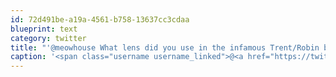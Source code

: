 ```yaml
---
id: 72d491be-a19a-4561-b758-13637cc3cdaa
blueprint: text
category: twitter
title: "'@meowhouse What lens did you use in the infamous Trent/Robin bra-evasion incident?"
caption: '<span class="username username_linked">@<a href="https://twitter.com/meowhouse" title="meowhouse">meowhouse</a></span> What lens did you use in the infamous Trent/Robin bra-evasion incident?'
---
```


